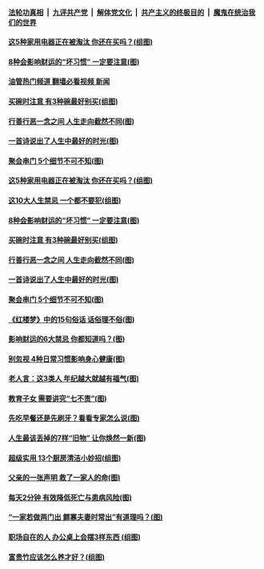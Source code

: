 ####  [法轮功真相](../../../../basic/blob/master/README.md?t=11130102) &nbsp;|&nbsp; [九评共产党](../../../../9ping.md/blob/master/README.md?t=11130102) &nbsp;|&nbsp; [解体党文化](../../../../jtdwh.md/blob/master/README.md?t=11130102)  &nbsp;|&nbsp; [共产主义的终极目的](../../../../gczydzjmd.md/blob/master/README.md?t=11130102) &nbsp;|&nbsp; [魔鬼在统治我们的世界](../../../../mgztzwmdsj.md/blob/master/README.md?t=11130102) 

#### [这5种家用电器正在被淘汰 你还在买吗？(组图)](../pages/p8/1021510.md?t=11130102) 

#### [8种会影响财运的“坏习惯” 一定要注意(图)](../pages/p8/1021478.md?t=11130102) 

#### [油管热门频道 翻墙必看视频 新闻](http://129.146.143.75:81/youtube.html?11130102)

#### [买碗时注意 有3种碗最好别买(组图)](../pages/p8/1021395.md?t=11130102) 

#### [行善行恶一念之间 人生走向截然不同(图)](../pages/p8/1021430.md?t=11130102) 

#### [一首诗说出了人生中最好的时光(图)](../pages/p8/1021359.md?t=11130102) 

#### [聚会串门 5个细节不可不知(图)](../pages/p8/1021297.md?t=11130102) 

#### [这5种家用电器正在被淘汰 你还在买吗？(组图)](../pages/p8/1021510.md?t=11130102) 

#### [这10大人生禁忌 一个都不要犯(组图)](../pages/p8/1021361.md?t=11130102) 

#### [8种会影响财运的“坏习惯” 一定要注意(图)](../pages/p8/1021478.md?t=11130102) 

#### [买碗时注意 有3种碗最好别买(组图)](../pages/p8/1021395.md?t=11130102) 

#### [行善行恶一念之间 人生走向截然不同(图)](../pages/p8/1021430.md?t=11130102) 

#### [一首诗说出了人生中最好的时光(图)](../pages/p8/1021359.md?t=11130102) 

#### [聚会串门 5个细节不可不知(图)](../pages/p8/1021297.md?t=11130102) 

#### [《红楼梦》中的15句俗话 话俗理不俗(图)](../pages/p8/1021309.md?t=11130102) 

#### [影响财运的6大禁忌 你都知道吗？(图)](../pages/p8/1021210.md?t=11130102) 

#### [别忽视 4种日常习惯影响身心健康(图)](../pages/p8/1021110.md?t=11130102) 

#### [老人言：这3类人 年纪越大就越有福气(图)](../pages/p8/1021164.md?t=11130102) 

#### [教育子女 需要讲究“七不责”(图)](../pages/p8/1021149.md?t=11130102) 

#### [先吃早餐还是先刷牙？看看专家怎么说(图)](../pages/p8/1021105.md?t=11130102) 

#### [人生最该丢掉的7样“旧物” 让你焕然一新(图)](../pages/p8/1020971.md?t=11130102) 

#### [超级实用 13个厨房清洁小妙招(组图)](../pages/p8/1021106.md?t=11130102) 

#### [父亲的一张声明 救了一家人的命(图)](../pages/p8/1020843.md?t=11130102) 

#### [每天2分钟 有效降低死亡与患病风险(图)](../pages/p8/1021059.md?t=11130102) 

#### [“一家若做两门出 鳏寡夫妻时常出”有道理吗？(图)](../pages/p8/1021032.md?t=11130102) 

#### [职场自在的人 办公桌上会摆3样东西 (组图)](../pages/p8/1020619.md?t=11130102) 

#### [富贵竹应该怎么养才好？(组图)](../pages/p8/1020973.md?t=11130102) 

<img src='http://gfw-breaker.win/goodnews/indexes/p8.md' width='0px' height='0px'/>
